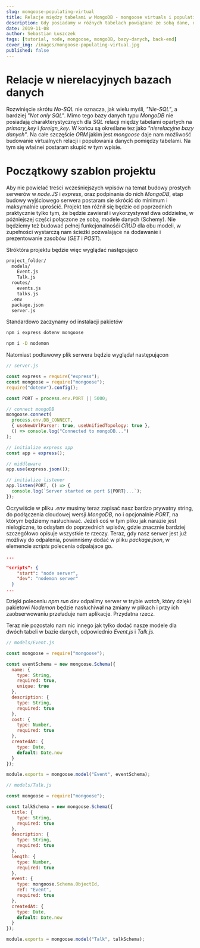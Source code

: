```yaml
---
slug: mongoose-populating-virtual
title: Relacje między tabelami w MongoDB - mongoose virtuals i populating
description: Gdy posiadamy w różnych tabelach powiązane ze sobą dane, dobrym pomysłem jest pokazać te relacje. Nie zawsze jednak chcemy dodawać nowe pola w Schemie. Tu z pomocą przychodzą virtuals (wirtualne klucze).
date: 2019-11-08
author: Sebastian Łuszczek
tags: [tutorial, node, mongoose, mongoDB, bazy-danych, back-end]
cover_img: /images/mongoose-populating-virtual.jpg
published: false
---
```


# Relacje w nierelacyjnych bazach danych

Rozwinięcie skrótu _No-SQL_ nie oznacza, jak wielu myśli, _"Nie-SQL"_, a bardziej _"Not only SQL"_. Mimo tego bazy danych typu _MongoDB_ nie posiadają charakterystycznych dla _SQL_ relacji między tabelami opartych na _primary_key_ i _foreign_key_. W końcu są określane tez jako _"nierelacyjne bazy danych"_. Na całe szczęście _ORM_ jakim jest _mongoose_ daje nam możliwość budowanie virtualnych relacji i populowania danych pomiędzy tabelami. Na tym się właśnei postaram skupić w tym wpisie.

# Początkowy szablon projektu

Aby nie powielać treści wcześniejszych wpisów na temat budowy prostych serwerów w _node.JS_ i _express_, oraz podpinania do nich _MongoDB_, etap budowy wyjściowego serwera postaram sie skrócić do minimum i maksymalnie uprościć. Projekt ten różnił się będzie od poprzednich praktycznie tylko tym, że będzie zawierał i wykorzystywał dwa oddzielne, w późniejszej części połączone ze sobą, modele danych (Schemy). Nie będziemy też budować pełnej funkcjonalnośći _CRUD_ dla obu modeli, w zupełności wystarczą nam ścieżki pozwalające na dodawanie i prezentowanie zasobów (_GET_ i _POST_).

Stróktóra projektu będzie więc wyglądać następująco

```bash
project_folder/
  models/
    Event.js
    Talk.js
  routes/
    events.js
    talks.js
  .env
  package.json
  server.js
```

Standardowo zaczynamy od instalacji pakietów

```bash
npm i express dotenv mongoose
```

```bash
npm i -D nodemon
```

Natomiast podtawowy plik serwera będzie wyglądał następującon

```js
// server.js

const express = require("express");
const mongoose = require("mongoose");
require("dotenv").config();

const PORT = process.env.PORT || 5000;

// connect mongoDB
mongoose.connect(
  process.env.DB_CONNECT,
  { useNewUrlParser: true, useUnifiedTopology: true },
  () => console.log("Connected to mongoDB...")
);

// initialize express app
const app = express();

// middleware
app.use(express.json());

// initialize listener
app.listen(PORT, () => {
  console.log(`Server started on port ${PORT}...`);
});
```

Oczywiście w pliku _.env_ musimy teraz zapisać nasz bardzo prywatny string, do podłączenia cloudowej wersji _MongoDB_, no i opcjonalnie _PORT_, na którym będziemy nasłuchiwać. Jeżeli coś w tym pliku jak narazie jest nielogiczne, to odsyłam do poprzednich wpisów, gdzie znacznie bardziej szczegółowo opisuje wszystkie te rzeczy. Teraz, gdy nasz serwer jest już możliwy do odpalenia, powinniśmy dodać w pliku _package.json_, w elemencie _scripts_ polecenia odpalajace go.

```json
...

"scripts": {
    "start": "node server",
    "dev": "nodemon server"
  }
...
```

Dzięki poleceniu _npm run dev_ odpalimy serwer w trybie _watch_, który dzięki pakietowi _Nodemon_ będzie nasłuchiwał na zmiany w plikach i przy ich zaobserwowaniu przeładuje nam aplikacje. Przydatna rzecz.

Teraz nie pozostało nam nic innego jak tylko dodać nasze modele dla dwóch tabeli w bazie danych, odpowiednio _Event.js_ i _Talk.js_.

```js
// models/Event.js

const mongoose = require("mongoose");

const eventSchema = new mongoose.Schema({
  name: {
    type: String,
    required: true,
    unique: true
  },
  description: {
    type: String,
    required: true
  },
  cost: {
    type: Number,
    required: true
  },
  createdAt: {
    type: Date,
    default: Date.now
  }
});

module.exports = mongoose.model("Event", eventSchema);
```

```js
// models/Talk.js

const mongoose = require("mongoose");

const talkSchema = new mongoose.Schema({
  title: {
    type: String,
    required: true
  },
  description: {
    type: String,
    required: true
  },
  length: {
    type: Number,
    required: true
  },
  event: {
    type: mongoose.Schema.ObjectId,
    ref: "Event",
    required: true
  },
  createdAt: {
    type: Date,
    default: Date.now
  }
});

module.exports = mongoose.model("Talk", talkSchema);
```
